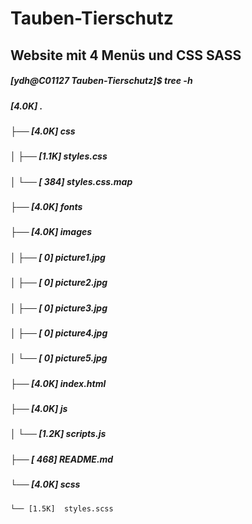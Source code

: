 # Tauben-Tierschutz

## Website mit 4 Menüs und CSS SASS

##### [ydh@C01127 Tauben-Tierschutz]$ tree -h
##### [4.0K]  .
##### ├── [4.0K]  css
##### │   ├── [1.1K]  styles.css
##### │   └── [ 384]  styles.css.map
##### ├── [4.0K]  fonts
##### ├── [4.0K]  images
##### │   ├── [   0]  picture1.jpg
##### │   ├── [   0]  picture2.jpg
##### │   ├── [   0]  picture3.jpg
##### │   ├── [   0]  picture4.jpg
##### │   └── [   0]  picture5.jpg
##### ├── [4.0K]  index.html
##### ├── [4.0K]  js
##### │   └── [1.2K]  scripts.js
##### ├── [ 468]  README.md
##### └── [4.0K]  scss
    └── [1.5K]  styles.scss